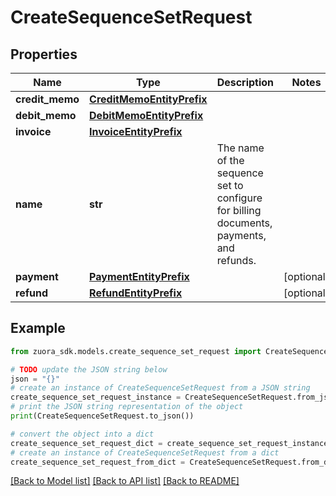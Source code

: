 # CreateSequenceSetRequest



## Properties

Name | Type | Description | Notes
------------ | ------------- | ------------- | -------------
**credit_memo** | [**CreditMemoEntityPrefix**](CreditMemoEntityPrefix.md) |  | 
**debit_memo** | [**DebitMemoEntityPrefix**](DebitMemoEntityPrefix.md) |  | 
**invoice** | [**InvoiceEntityPrefix**](InvoiceEntityPrefix.md) |  | 
**name** | **str** | The name of the sequence set to configure for billing documents, payments, and refunds. | 
**payment** | [**PaymentEntityPrefix**](PaymentEntityPrefix.md) |  | [optional] 
**refund** | [**RefundEntityPrefix**](RefundEntityPrefix.md) |  | [optional] 

## Example

```python
from zuora_sdk.models.create_sequence_set_request import CreateSequenceSetRequest

# TODO update the JSON string below
json = "{}"
# create an instance of CreateSequenceSetRequest from a JSON string
create_sequence_set_request_instance = CreateSequenceSetRequest.from_json(json)
# print the JSON string representation of the object
print(CreateSequenceSetRequest.to_json())

# convert the object into a dict
create_sequence_set_request_dict = create_sequence_set_request_instance.to_dict()
# create an instance of CreateSequenceSetRequest from a dict
create_sequence_set_request_from_dict = CreateSequenceSetRequest.from_dict(create_sequence_set_request_dict)
```
[[Back to Model list]](../README.md#documentation-for-models) [[Back to API list]](../README.md#documentation-for-api-endpoints) [[Back to README]](../README.md)


